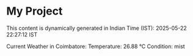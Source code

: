# My Project

This content is dynamically generated in Indian Time (IST): 2025-05-22 22:27:12 IST


Current Weather in Coimbatore:
Temperature: 26.88 °C
Condition: mist
